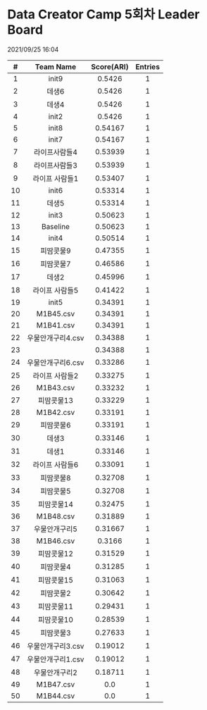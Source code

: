 # Data Creator Camp 5회차 Leader Board
2021/09/25 16:04

|#|Team Name|Score(ARI)|Entries|  
|:---:|:---:|:---:|:---:|  
|1|init9|0.5426|1|  
|2|데생6|0.5426|1|  
|3|데생4|0.5426|1|  
|4|init2|0.5426|1|  
|5|init8|0.54167|1|  
|6|init7|0.54167|1|  
|7|라이프사람들4|0.53939|1|  
|8|라이프사람들3|0.53939|1|  
|9|라이프 사람들1|0.53407|1|  
|10|init6|0.53314|1|  
|11|데생5|0.53314|1|  
|12|init3|0.50623|1|  
|13|Baseline|0.50623|1|  
|14|init4|0.50514|1|  
|15|피땀콧물9|0.47355|1|  
|16|피땀콧물7|0.46586|1|  
|17|데생2|0.45996|1|  
|18|라이프 사람들5|0.41422|1|  
|19|init5|0.34391|1|  
|20|M1B45.csv|0.34391|1|  
|21|M1B41.csv|0.34391|1|  
|22|우물안개구리4.csv|0.34388|1|  
|23||0.34388|1|  
|24|우물안개구리6.csv|0.33286|1|  
|25|라이프 사람들2|0.33275|1|  
|26|M1B43.csv|0.33232|1|  
|27|피땀콧물13|0.33229|1|  
|28|M1B42.csv|0.33191|1|  
|29|피땀콧물6|0.33191|1|  
|30|데생3|0.33146|1|  
|31|데생1|0.33146|1|  
|32|라이프 사람들6|0.33091|1|  
|33|피땀콧물8|0.32708|1|  
|34|피땀콧물5|0.32708|1|  
|35|피땀콧물14|0.32475|1|  
|36|M1B48.csv|0.31889|1|  
|37|우물안개구리5|0.31667|1|  
|38|M1B46.csv|0.3166|1|  
|39|피땀콧물12|0.31529|1|  
|40|피땀콧물4|0.31285|1|  
|41|피땀콧물15|0.31063|1|  
|42|피땀콧물2|0.30642|1|  
|43|피땀콧물11|0.29431|1|  
|44|피땀콧물10|0.28539|1|  
|45|피땀콧물3|0.27633|1|  
|46|우물안개구리3.csv|0.19012|1|  
|47|우물안개구리1.csv|0.19012|1|  
|48|우물안개구리2|0.18711|1|  
|49|M1B47.csv|0.0|1|  
|50|M1B44.csv|0.0|1|  
